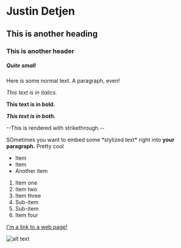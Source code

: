 # Justin Detjen

## This is another heading

### This is another header

##### Quite small

Here is some normal text. A paragraph, even!

_This text is in italics._

**This text is in bold.**

**_This text is in both._**

--This is rendered with strikethrough.--

SOmetimes you want to embed some \*stylized text\*  right into **your paragraph.** Pretty cool

- Item
- Item
- Another item

1. Item one
2. Item two
3. Item three
  1. Sub-item
  2. Sub-item
4. Item four

[I'm a link to a web page!](http://www.google.com)

![alt text](https://i.imgur.com/81qyN1y.jpg)
